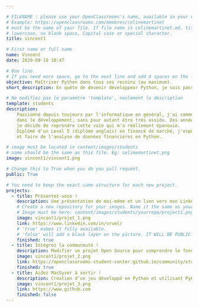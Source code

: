```yaml
---

# FILENAME : please use your OpenClassrooms's name, available in your url.
# Example: https://openclassrooms.com/membres/celinemartinet
# must be the name of your file. If file name is celinemartinet.md, title is celinemartinet.
# lowercase, no blank space, Capital case or special character.
title: vincent1

# First name or full name
name: Vincent
date: 2020-09-18 10:47

# One line.
# If you need more space, go to the next line and add 4 spaces on the left, as in 'description'.
objective: Maîtriser Python dans tous ses recoins (au maximum).
short_description: En quête de devenir développeur Python, je suis passionné par tout ce monde là. 

# Ne modifiez pas le paramètre 'template', seulement la description
template: students
description:
    Passionné depuis toujours par l'informatique en général, j'ai commencé assez tôt mes premiers pas
    dans le développement, sans pour autant être très assidu. Des années plus tard,
    je décide de reprendre cette voie qui m'a réellement épanouie.
    Diplômé d'un Level 5 (diplôme anglais) en finance de marché, j'espère pouvoir lier ces deux passions,
    et faire de l'analyse de données financières en Python.

# image must be located in content/images/students
# name should be the same as this file. Eg: celinemartinet.png
image: vincent1/vincent1.png

# Change this to True when you do you pull request.
public: True

# You need to keep the exact same structure for each new project.
projects:
  - title: Présentez-vous !
    description: Une présentation de moi-même et un lien vers mon LinkedIn.
    # Create a new repository for your images. Name it the same as your nickname and profile picture.
    # Image must be here: content/images/students/yourrepo/project1.png
    image: vincent1/projet_1.png
    link: https://www.linkedin.com/in/vruel/
    # 'true' makes it fully available.
    # 'false' will add a black layer on the picture. IT WILL BE PUBLIC!
    finished: true
  - title: Intégrez la communauté !
    description: Modifier un projet Open Source pour comprendre le fonctionnement de Git, de Github et des pull requests. 
    image: vincent1/projet_2.png
    link: https://openclassrooms-student-center.github.io/community/students/vincent1.html
    finished: true
  - title: Aidez MacGyver à sortir !
    description: Création d’un jeu développé en Python et utilisant PyGame.
    image: vincent1/projet_3.png
    link: https://www.github.com
    finished: false
---
```

